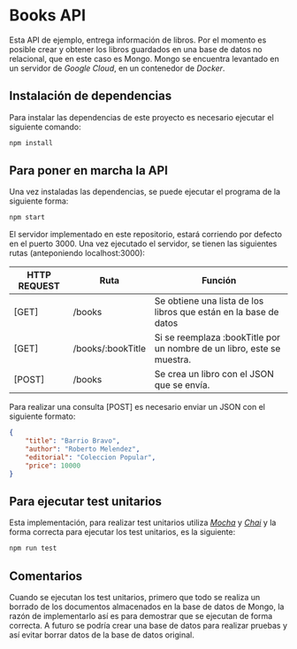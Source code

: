# Books API

Esta API de ejemplo, entrega información de libros. Por el momento es posible crear y obtener los libros guardados en una base de datos no relacional, que en este caso es Mongo. Mongo se encuentra levantado en un servidor de *Google Cloud*, en un contenedor de *Docker*.

## Instalación de dependencias

Para instalar las dependencias de este proyecto es necesario ejecutar el siguiente comando:

```bash
npm install
```

## Para poner en marcha la API

Una vez instaladas las dependencias, se puede ejecutar el programa de la siguiente forma:

```bash
npm start
```
El servidor implementado en este repositorio, estará corriendo por defecto en el puerto 3000. Una vez ejecutado el servidor, se tienen las siguientes rutas (anteponiendo localhost:3000):

| HTTP REQUEST  | Ruta            | Función       |
|--------|-------------------|------------------------------------------------------------------------|
| [GET]  | /books            | Se obtiene una lista de los libros que están en la base de datos       |
| [GET]  | /books/:bookTitle | Si se reemplaza :bookTitle por un nombre de un libro, este se muestra. |
| [POST] | /books            | Se crea un libro con el JSON que se envía.                             |

Para realizar una consulta [POST] es necesario enviar un JSON con el siguiente formato:

```json
{
	"title": "Barrio Bravo",
	"author": "Roberto Melendez",
	"editorial": "Coleccion Popular",
	"price": 10000
}
```

## Para ejecutar test unitarios

Esta implementación, para realizar test unitarios utiliza [*Mocha*](https://mochajs.org/) y [*Chai*](https://www.chaijs.com/) y la forma correcta para ejecutar los test unitarios, es la siguiente:

```bash
npm run test
```

## Comentarios

Cuando se ejecutan los test unitarios, primero que todo se realiza un borrado de los documentos almacenados en la base de datos de Mongo, la razón de implementarlo así es para demostrar que se ejecutan de forma correcta. A futuro se podría crear una base de datos para realizar pruebas y así evitar borrar datos de la base de datos original.

